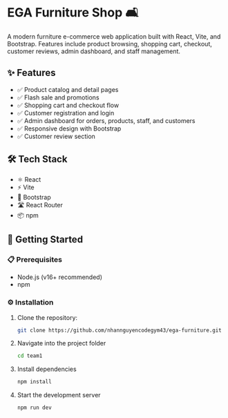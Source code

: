 # EGA Furniture Shop 🛋️

A modern furniture e-commerce web application built with React, Vite, and Bootstrap. Features include product browsing, shopping cart, checkout, customer reviews, admin dashboard, and staff management.

## ✨ Features

- ✅ Product catalog and detail pages
- ✅ Flash sale and promotions
- ✅ Shopping cart and checkout flow
- ✅ Customer registration and login
- ✅ Admin dashboard for orders, products, staff, and customers
- ✅ Responsive design with Bootstrap
- ✅ Customer review section

## 🛠️ Tech Stack

- ⚛️ React
- ⚡ Vite
- 🎨 Bootstrap
- 🛣️ React Router
- 📦 npm

## 🚀 Getting Started

### 📋 Prerequisites

- Node.js (v16+ recommended)
- npm

### ⚙️ Installation

1. Clone the repository:
   ```sh
   git clone https://github.com/nhannguyencodegym43/ega-furniture.git
   
2. Navigate into the project folder
   ```sh
   cd team1

3. Install dependencies
   ```sh
   npm install

4. Start the development server
   ```sh
   npm run dev
